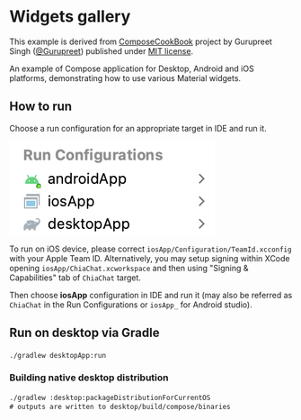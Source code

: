 # Widgets gallery

This example is derived from
[ComposeCookBook](https://github.com/Gurupreet/ComposeCookBook) project
by Gurupreet Singh ([@Gurupreet](https://github.com/Gurupreet))
published under [MIT license](third_party/ComposeCookBook_LICENSE.txt).

An example of Compose application for Desktop, Android and iOS platforms, 
demonstrating how to use various Material widgets.

## How to run

Choose a run configuration for an appropriate target in IDE and run it.

![run-configurations.png](run-configurations.png)

To run on iOS device, please correct `iosApp/Configuration/TeamId.xcconfig` with your Apple Team ID.
Alternatively, you may setup signing within XCode opening `iosApp/ChiaChat.xcworkspace` and then
using "Signing & Capabilities" tab of `ChiaChat` target.

Then choose **iosApp** configuration in IDE and run it
(may also be referred as `ChiaChat` in the Run Configurations or `iosApp_` for Android studio).

## Run on desktop via Gradle

`./gradlew desktopApp:run`

### Building native desktop distribution
```
./gradlew :desktop:packageDistributionForCurrentOS
# outputs are written to desktop/build/compose/binaries
```

